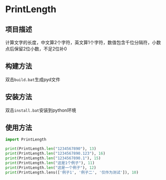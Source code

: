 # PrintLength

## 项目描述

计算文字的长度，中文算2个字符，英文算1个字符，数值包含千位分隔符，小数点后保留2位小数，不足2位补0

## 构建方法

双击`build.bat`生成pyd文件

## 安装方法

双击`install.bat`安装到python环境

## 使用方法

```python
import PrintLength

print(PrintLength.len("1234567890"), 13)
print(PrintLength.len("1234567890.123"), 16)
print(PrintLength.len("1234567890.1"), 15)
print(PrintLength.len("这是1个例子"), 11)
print(PrintLength.len("这是一个例子"), 12)
print(PrintLength.lens(['例子1', '例子二', '仅作为测试']), 10)
```

